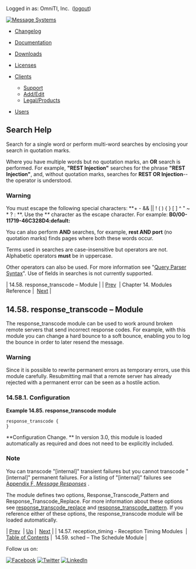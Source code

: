Logged in as: OmniTI, Inc.  ([logout](https://support.messagesystems.com/logout.php))

[![Message Systems](https://support.messagesystems.com/images/ms-white205.png)](https://support.messagesystems.com/start.php) 

*   [Changelog](https://support.messagesystems.com/start.php?show=changelog)
*   [Documentation](https://support.messagesystems.com/docs/)
*   [Downloads](https://support.messagesystems.com/start.php)

*   [Licenses](https://support.messagesystems.com/license_summary.php)
*   <a href="">Clients</a>
    *   [Support](https://support.messagesystems.com/cs.php)
    *   [Add/Edit](https://support.messagesystems.com/edit_client.php)
    *   [Legal/Products](https://support.messagesystems.com/edit_products.php)
*   [Users](https://support.messagesystems.com/edit_customer.php)

## Search Help

Search for a single word or perform multi-word searches by enclosing your search in quotation marks.

Where you have multiple words but no quotation marks, an **OR** search is performed. For example, **"REST Injection"** searches for the phrase **"REST Injection"**, and, without quotation marks, searches for **REST OR Injection**--the operator is understood.

### Warning

You must escape the following special characters: **+ - && || ! ( ) { } [ ] ^ " ~ * ? : \**. Use the **\** character as the escape character. For example: **B0/00-11719-46C328D4\:default\:**

You can also perform **AND** searches, for example, **rest AND port** (no quotation marks) finds pages where both these words occur.

Terms used in searches are case-insensitive but operators are not. Alphabetic operators **must** be in uppercase.

Other operators can also be used. For more information see "[Query Parser Syntax](https://lucene.apache.org/core/old_versioned_docs/versions/3_0_0/queryparsersyntax.html)". Use of fields in searches is not currently supported.

| 14.58. response_transcode – Module |
| [Prev](modules.reception_timing.php)  | Chapter 14. Modules Reference |  [Next](modules.sched.php) |

## 14.58. response_transcode – Module

<a class="indexterm" name="idp21004752"></a>

The response_transcode module can be used to work around broken remote servers that send incorrect response codes. For example, with this module you can change a hard bounce to a soft bounce, enabling you to log the bounce in order to later resend the message.

### Warning

Since it is possible to rewrite permanent errors as temporary errors, use this module carefully. Resubmitting mail that a remote server has already rejected with a permanent error can be seen as a hostile action.

### 14.58.1. Configuration

<a name="example.response_transcode.3"></a>

**Example 14.85. response_transcode module**

```
response_transcode {
}
```

**Configuration Change. ** In version 3.0, this module is loaded automatically as required and does not need to be explicitly included.

### Note

You can transcode "[internal]" transient failures but you cannot transcode "[internal]" permanent failures. For a listing of "[internal]" failures see [Appendix F, *Message Responses*](responses.php "Appendix F. Message Responses") .

The module defines two options, Response_Transcode_Pattern and Response_Transcode_Replace. For more information about these options see [response_transcode_replace](conf.ref.response_transcode_replace.php "response_transcode_replace") and [response_transcode_pattern](conf.ref.response_transcode_pattern.php "response_transcode_pattern"). If you reference either of these options, the response_transcode module will be loaded automatically.

| [Prev](modules.reception_timing.php)  | [Up](modules.php) |  [Next](modules.sched.php) |
| 14.57. reception_timing - Reception Timing Modules  | [Table of Contents](index.php) |  14.59. sched – The Schedule Module |

Follow us on:

[![Facebook](https://support.messagesystems.com/images/icon-facebook.png)](http://www.facebook.com/messagesystems) [![Twitter](https://support.messagesystems.com/images/icon-twitter.png)](http://twitter.com/#!/MessageSystems) [![LinkedIn](https://support.messagesystems.com/images/icon-linkedin.png)](http://www.linkedin.com/company/message-systems)